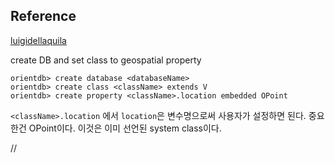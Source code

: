 ## Reference
[luigidellaquila](https://github.com/mothcar/wkt-to-orient)  

create DB and set class to geospatial property
```
orientdb> create database <databaseName>
orientdb> create class <className> extends V
orientdb> create property <className>.location embedded OPoint
```
`<className>.location` 에서 `location`은 변수명으로써 사용자가 설정하면 된다. 중요한건 OPoint이다. 이것은 이미 선언된 system class이다.



//

